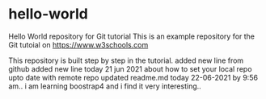 # hello-world
Hello World repository for Git tutorial
This is an example repository for the Git tutoial on https://www.w3schools.com

This repository is built step by step in the tutorial.
added new line from github
added new line today 21 jun 2021 about how to set your local repo upto date with remote repo
updated readme.md today 22-06-2021 by 9:56 am.. i am learning boostrap4 and i find it very interesting..